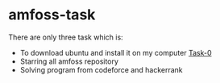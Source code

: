 # amfoss-task
There are only three task which is:
* To download ubuntu and install it on my computer
  [Task-0](https://github.com/Vinayak730/amfoss-task/tree/master/task-0)
* Starring all amfoss repository
* Solving program from codeforce and hackerrank
